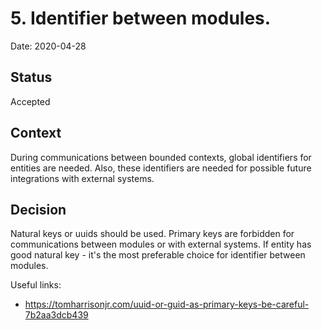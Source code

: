 # 5. Identifier between modules.
Date: 2020-04-28

## Status
Accepted

## Context
During communications between bounded contexts, global identifiers for entities are needed. Also, these identifiers are needed for possible future integrations with external systems.

## Decision
Natural keys or uuids should be used. Primary keys are forbidden for communications between modules or with external systems. If entity has good natural key - it's the most preferable choice for identifier between modules.

Useful links:
- https://tomharrisonjr.com/uuid-or-guid-as-primary-keys-be-careful-7b2aa3dcb439
